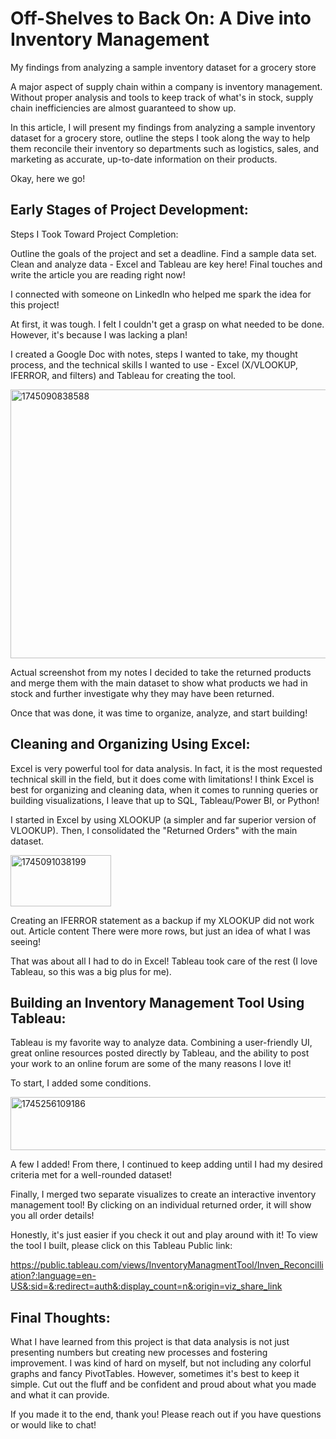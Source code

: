# Off-Shelves to Back On: A Dive into Inventory Management
My findings from analyzing a sample inventory dataset for a grocery store

A major aspect of supply chain within a company is inventory management. Without proper analysis and tools to keep track of what's in stock, supply chain inefficiencies are almost guaranteed to show up.

In this article, I will present my findings from analyzing a sample inventory dataset for a grocery store, outline the steps I took along the way to help them reconcile their inventory so departments such as logistics, sales, and marketing as accurate, up-to-date information on their products. 

Okay, here we go! 

## Early Stages of Project Development:
Steps I Took Toward Project Completion:

Outline the goals of the project and set a deadline.
Find a sample data set.
Clean and analyze data - Excel and Tableau are key here! 
Final touches and write the article you are reading right now!



I connected with someone on LinkedIn who helped me spark the idea for this project! 

At first, it was tough. I felt I couldn't get a grasp on what needed to be done. However, it's because I was lacking a plan!

I created a Google Doc with notes, steps I wanted to take, my thought process, and the technical skills I wanted to use - Excel (X/VLOOKUP, IFERROR, and filters) and Tableau for creating the tool. 

<img width="1144" height="430" alt="1745090838588" src="https://github.com/user-attachments/assets/017ef58c-b814-4110-83d1-91c45eafe945" />

Actual screenshot from my notes
I decided to take the returned products and merge them with the main dataset to show what products we had in stock and further investigate why they may have been returned. 

Once that was done, it was time to organize, analyze, and start building!

## Cleaning and Organizing Using Excel:
Excel is very powerful tool for data analysis. In fact, it is the most requested technical skill in the field, but it does come with limitations! I think Excel is best for organizing and cleaning data, when it comes to running queries or building visualizations, I leave that up to SQL, Tableau/Power BI, or Python! 

I started in Excel by using XLOOKUP (a simpler and far superior version of VLOOKUP). Then, I consolidated the "Returned Orders" with the main dataset. 

<img width="161" height="82" alt="1745091038199" src="https://github.com/user-attachments/assets/15bfa1e1-a650-4a7f-9e13-51c007ccdc5d" />

Creating an IFERROR statement as a backup if my XLOOKUP did not work out.
Article content
There were more rows, but just an idea of what I was seeing! 


That was about all I had to do in Excel! Tableau took care of the rest (I love Tableau, so this was a big plus for me).

## Building an Inventory Management Tool Using Tableau:
Tableau is my favorite way to analyze data. Combining a user-friendly UI, great online resources posted directly by Tableau, and the ability to post your work to an online forum are some of the many reasons I love it! 

To start, I added some conditions.

<img width="911" height="85" alt="1745256109186" src="https://github.com/user-attachments/assets/d4626c8c-f84f-456f-aa0f-af8ef4becdb2" />

A few I added! 
From there, I continued to keep adding until I had my desired criteria met for a well-rounded dataset! 

Finally, I merged two separate visualizes to create an interactive inventory management tool! By clicking on an individual returned order, it will show you all order details! 



Honestly, it's just easier if you check it out and play around with it! To view the tool I built, please click on this Tableau Public link:

https://public.tableau.com/views/InventoryManagmentTool/Inven_Reconcilliation?:language=en-US&:sid=&:redirect=auth&:display_count=n&:origin=viz_share_link

## Final Thoughts:
What I have learned from this project is that data analysis is not just presenting numbers but creating new processes and fostering improvement. I was kind of hard on myself, but not including any colorful graphs and fancy PivotTables. However, sometimes it's best to keep it simple. Cut out the fluff and be confident and proud about what you made and what it can provide.

If you made it to the end, thank you! Please reach out if you have questions or would like to chat! 
